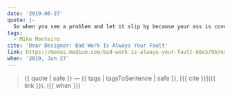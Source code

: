 ```yaml
---
date: '2019-06-27'
quote: |-
  So when you see a problem and let it slip by because your ass is covered and you’ll be able to point to somebody else and say it’s their fault, what you’re really saying is that you care more about what happens to you than what happens to the person on the other end of the screen. That’s not okay.
tags:
  - Mike Monteiro
cite: 'Dear Designer: Bad Work Is Always Your Fault'
link: https://modus.medium.com/bad-work-is-always-your-fault-68e579b7ea73
when: '2019, Jun 27'
---
```


> {{ quote | safe }}
> — {{ tags | tagsToSentence | safe }}, [{{ cite }}]({{ link }}). ({{ when }})
